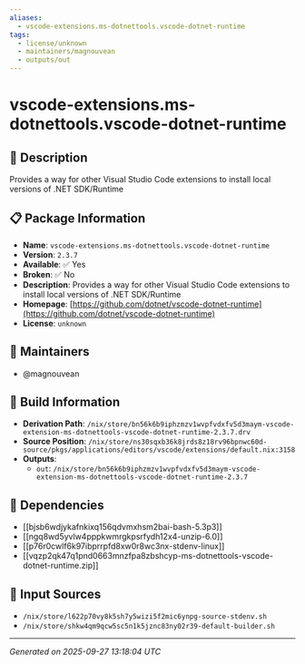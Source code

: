```yaml
---
aliases:
  - vscode-extensions.ms-dotnettools.vscode-dotnet-runtime
tags:
  - license/unknown
  - maintainers/magnouvean
  - outputs/out
---
```


# vscode-extensions.ms-dotnettools.vscode-dotnet-runtime

## 📝 Description

Provides a way for other Visual Studio Code extensions to install local versions of .NET SDK/Runtime

## 📋 Package Information

- **Name**: `vscode-extensions.ms-dotnettools.vscode-dotnet-runtime`
- **Version**: `2.3.7`
- **Available**: ✅ Yes
- **Broken**: ✅ No
- **Description**: Provides a way for other Visual Studio Code extensions to install local versions of .NET SDK/Runtime
- **Homepage**: [https://github.com/dotnet/vscode-dotnet-runtime](https://github.com/dotnet/vscode-dotnet-runtime)
- **License**: `unknown`
## 👥 Maintainers

- @magnouvean


## 🔧 Build Information

- **Derivation Path**: `/nix/store/bn56k6b9iphzmzv1wvpfvdxfv5d3maym-vscode-extension-ms-dotnettools-vscode-dotnet-runtime-2.3.7.drv`
- **Source Position**: `/nix/store/ns30sqxb36k8jrds8z18rv96bpnwc60d-source/pkgs/applications/editors/vscode/extensions/default.nix:3158`
- **Outputs**:
  - `out`:  `/nix/store/bn56k6b9iphzmzv1wvpfvdxfv5d3maym-vscode-extension-ms-dotnettools-vscode-dotnet-runtime-2.3.7`

## 🔗 Dependencies

- [[bjsb6wdjykafnkixq156qdvmxhsm2bai-bash-5.3p3]]
- [[ngq8wd5yvlw4pppkwmrgkpsrfydh12x4-unzip-6.0]]
- [[p76r0cwlf6k97ibprrpfd8xw0r8wc3nx-stdenv-linux]]
- [[vqzp2qk47q1pnd0663mnzfpa8zbshcyp-ms-dotnettools-vscode-dotnet-runtime.zip]]

## 📁 Input Sources

- `/nix/store/l622p70vy8k5sh7y5wizi5f2mic6ynpg-source-stdenv.sh`
- `/nix/store/shkw4qm9qcw5sc5n1k5jznc83ny02r39-default-builder.sh`

---
*Generated on 2025-09-27 13:18:04 UTC*
